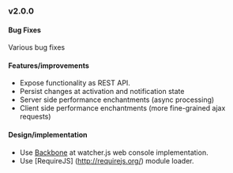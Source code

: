 ### v2.0.0

#### Bug Fixes
Various bug fixes

#### Features/improvements
* Expose functionality as REST API.
* Persist changes at activation and notification state
* Server side performance enchantments (async processing)
* Client side performance enchantments (more fine-grained ajax requests)

#### Design/implementation
* Use [Backbone](http://backbonejs.org/) at watcher.js web console implementation.
* Use [RequireJS] (http://requirejs.org/) module loader.